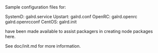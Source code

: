 Sample configuration files for:

SystemD: galrd.service
Upstart: galrd.conf
OpenRC:  galrd.openrc
         galrd.openrcconf
CentOS:  galrd.init

have been made available to assist packagers in creating node packages here.

See doc/init.md for more information.
